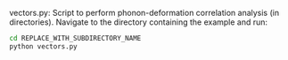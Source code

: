 vectors.py: Script to perform phonon-deformation correlation analysis (in directories). Navigate to the directory containing the example and run:
```bash
cd REPLACE_WITH_SUBDIRECTORY_NAME
python vectors.py
```
